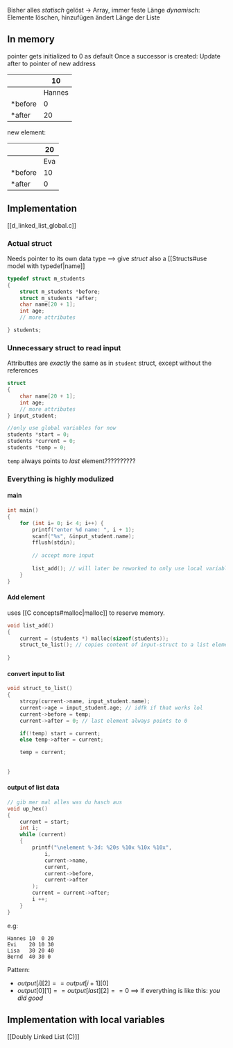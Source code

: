 Bisher alles _statisch_ gelöst -> Array, immer feste Länge
_dynamisch_: Elemente löschen, hinzufügen ändert Länge der Liste

## In memory
pointer gets initialized to 0 as default
Once a successor is created: Update after to pointer of new address

|  | 10 |
| ---- | ---- |
|  | Hannes |
| \*before | 0 |
| \*after | 20 |

new element:

|  | 20 |
| ---- | ---- |
|  | Eva |
| \*before | 10 |
| \*after | 0 |


## Implementation

[[d_linked_list_global.c]]

### Actual struct
Needs pointer to its own data type 
	--> give _struct_ also a [[Structs#use model with typedef|name]]
```c
typedef struct m_students
{
	struct m_students *before;
	struct m_students *after;
	char name[20 + 1];
	int age;
	// more attributes

} students;
```

### Unnecessary struct to read input
Attributtes are _exactly_ the same as in `student` struct, except without the references
```c
struct 
{
	char name[20 + 1];
	int age;
	// more attributes
} input_student;

//only use global variables for now
students *start = 0;
students *current = 0;
students *temp = 0;
```

`temp` always points to _last_ element??????????

### Everything is highly modulized
#### main
```c
int main() 
{
	for (int i= 0; i< 4; i++) {
		printf("enter %d name: ", i + 1);
		scanf("%s", &input_student.name);
		fflush(stdin);
		
		// accept more input
		
		list_add(); // will later be reworked to only use local variables
	}
}
```

#### Add element
uses [[C concepts#malloc|malloc]] to reserve memory.
```c
void list_add() 
{
	current = (students *) malloc(sizeof(students));
	struct_to_list(); // copies content of input-struct to a list element
	
}
```

#### convert input to list
```c
void struct_to_list() 
{
	strcpy(current->name, input_student.name);
	current->age = input_student.age; // idfk if that works lol
	current->before = temp;
	current->after = 0; // last element always points to 0

	if(!temp) start = current;
	else temp->after = current;

	temp = current;
	
	
}
```


#### output of list data
```c
// gib mer mal alles was du hasch aus
void up_hex() 
{
	current = start;
	int i;
	while (current) 
	{
		printf("\nelement %-3d: %20s %10x %10x %10x",
			i,
			current->name, 
			current, 
			current->before, 
			current->after
		);
		current = current->after;
		i ++;
	}
}
```

e.g:
```
Hannes 10  0 20
Evi    20 10 30
Lisa   30 20 40
Bernd  40 30 0
```


Pattern:
- $output[i][2] == output[i + 1][0]$
- $output[0][1] == output[last][2] == 0$
==> if everything is like this: _you did good_



## Implementation with local variables
[[Doubly Linked List (C)]]

